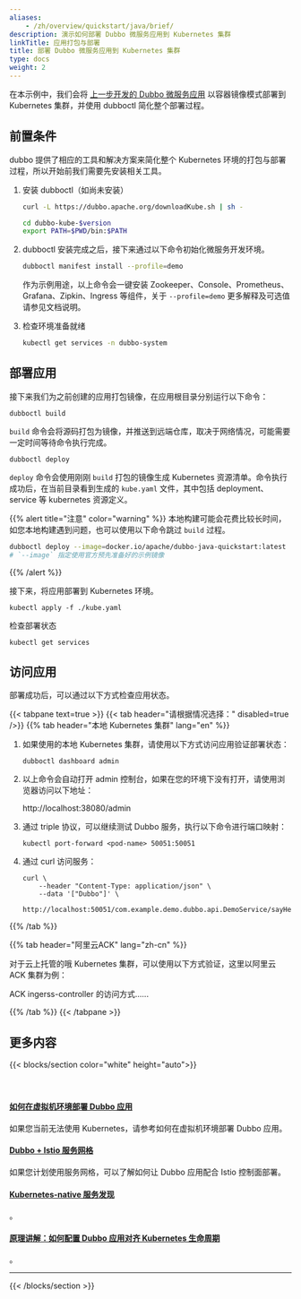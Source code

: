 ```yaml
---
aliases:
    - /zh/overview/quickstart/java/brief/
description: 演示如何部署 Dubbo 微服务应用到 Kubernetes 集群
linkTitle: 应用打包与部署
title: 部署 Dubbo 微服务应用到 Kubernetes 集群
type: docs
weight: 2
---
```


在本示例中，我们会将 [上一步开发的 Dubbo 微服务应用](../develop) 以容器镜像模式部署到 Kubernetes 集群，并使用 dubboctl 简化整个部署过程。

## 前置条件
dubbo 提供了相应的工具和解决方案来简化整个 Kubernetes 环境的打包与部署过程，所以开始前我们需要先安装相关工具。

1. 安装 dubboctl（如尚未安装）
    ```sh
    curl -L https://dubbo.apache.org/downloadKube.sh | sh -

    cd dubbo-kube-$version
    export PATH=$PWD/bin:$PATH
    ```

2. dubboctl 安装完成之后，接下来通过以下命令初始化微服务开发环境。

    ```sh
    dubboctl manifest install --profile=demo
    ```

    作为示例用途，以上命令会一键安装 Zookeeper、Console、Prometheus、Grafana、Zipkin、Ingress 等组件，关于 `--profile=demo` 更多解释及可选值请参见文档说明。

3. 检查环境准备就绪

    ```sh
    kubectl get services -n dubbo-system
    ```

## 部署应用
接下来我们为之前创建的应用打包镜像，在应用根目录分别运行以下命令：

```shell
dubboctl build
```

`build` 命令会将源码打包为镜像，并推送到远端仓库，取决于网络情况，可能需要一定时间等待命令执行完成。

```shell
dubboctl deploy
```

`deploy` 命令会使用刚刚 `build` 打包的镜像生成 Kubernetes 资源清单。命令执行成功后，在当前目录看到生成的 `kube.yaml` 文件，其中包括 deployment、service 等 kubernetes 资源定义。


{{% alert title="注意" color="warning" %}}
本地构建可能会花费比较长时间，如您本地构建遇到问题，也可以使用以下命令跳过 `build` 过程。

```sh
dubboctl deploy --image=docker.io/apache/dubbo-java-quickstart:latest
# `--image` 指定使用官方预先准备好的示例镜像
```
{{% /alert %}}

接下来，将应用部署到 Kubernetes 环境。

```shell
kubectl apply -f ./kube.yaml
```

检查部署状态
```shell
kubectl get services
```

## 访问应用
部署成功后，可以通过以下方式检查应用状态。

{{< tabpane text=true >}}
{{< tab header="请根据情况选择：" disabled=true />}}
{{% tab header="本地 Kubernetes 集群" lang="en" %}}
<br/>

1. 如果使用的本地 Kubernetes 集群，请使用以下方式访问应用验证部署状态：

    ```shell
    dubboctl dashboard admin
    ```

2. 以上命令会自动打开 admin 控制台，如果在您的环境下没有打开，请使用浏览器访问以下地址：

    http://localhost:38080/admin

3. 通过 triple 协议，可以继续测试 Dubbo 服务，执行以下命令进行端口映射：

    ```shell
    kubectl port-forward <pod-name> 50051:50051
    ```

4. 通过 curl 访问服务：

    ```shell
    curl \
        --header "Content-Type: application/json" \
        --data '["Dubbo"]' \
        http://localhost:50051/com.example.demo.dubbo.api.DemoService/sayHello/
    ```

{{% /tab %}}

{{% tab header="阿里云ACK" lang="zh-cn" %}}
<br/>

对于云上托管的哦 Kubernetes 集群，可以使用以下方式验证，这里以阿里云 ACK 集群为例：

ACK ingerss-controller 的访问方式......

{{% /tab %}}
{{< /tabpane >}}

## 更多内容
{{< blocks/section color="white" height="auto">}}
<div class="td-content list-page">
    <div class="lead"></div><header class="article-meta">
    </header><div class="row">
    <div class="col-sm col-md-6 mb-4">
        <div class="h-100 card shadow" href="#">
            <div class="card-body">
                <h4 class="card-title">
                     <a href='{{< relref "./deploy" >}}'>如何在虚拟机环境部署 Dubbo 应用</a>
                </h4>
                <p>如果您当前无法使用 Kubernetes，请参考如何在虚拟机环境部署 Dubbo 应用。</p>
            </div>
        </div>
    </div>
    <div class="col-sm col-md-6 mb-4">
        <div class="h-100 card shadow" href="#">
            <div class="card-body">
                <h4 class="card-title">
                     <a href='{{< relref "../../mannual/java-sdk/quick-start/spring-boot/" >}}'>Dubbo + Istio 服务网格</a>
                </h4>
                <p>如果您计划使用服务网格，可以了解如何让 Dubbo 应用配合 Istio 控制面部署。</p>
            </div>
        </div>
    </div>
    <div class="col-sm col-md-6 mb-4">
        <div class="h-100 card shadow" href="#">
            <div class="card-body">
                <h4 class="card-title">
                     <a href='{{< relref "../../mannual/java-sdk/quick-start/spring-boot/" >}}'>Kubernetes-native 服务发现</a>
                </h4>
                <p>。</p>
            </div>
        </div>
    </div>
    <div class="col-sm col-md-6 mb-4">
        <div class="h-100 card shadow" href="#">
            <div class="card-body">
                <h4 class="card-title">
                     <a href='{{< relref "../../mannual/java-sdk/quick-start/spring-boot/" >}}'>原理讲解：如何配置 Dubbo 应用对齐 Kubernetes 生命周期</a>
                </h4>
                <p>。</p>
            </div>
        </div>
    </div>
</div>
<hr>
</div>

{{< /blocks/section >}}
